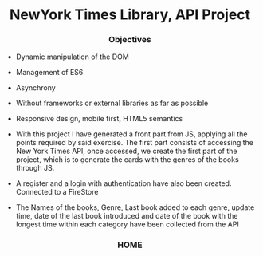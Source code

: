 <h1 align="center"> NewYork Times Library, API Project </h1>

<h3 align="center">Objectives</h3>

- Dynamic manipulation of the DOM
- Management of ES6
- Asynchrony
- Without frameworks or external libraries as far as possible
- Responsive design, mobile first, HTML5 semantics


- With this project I have generated a front part from JS, applying all the points required by said exercise. The first part consists of accessing the New York Times API, once accessed, we create the first part of the project, which is to generate the cards with the genres of the books through JS.


- A register and a login with authentication have also been created. Connected to a FireStore

- The Names of the books, Genre, Last book added to each genre, update time, date of the last book introduced and date of the book with the longest time within each category have been collected from the API

<h3 align="center">HOME</h3>

